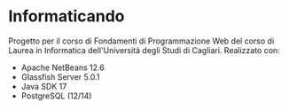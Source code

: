 # Informaticando
Progetto per il corso di Fondamenti di Programmazione Web del corso di Laurea in Informatica dell'Università degli Studi di Cagliari.
Realizzato con:
  * Apache NetBeans 12.6
  * Glassfish Server 5.0.1
  * Java SDK 17
  * PostgreSQL (12/14)
